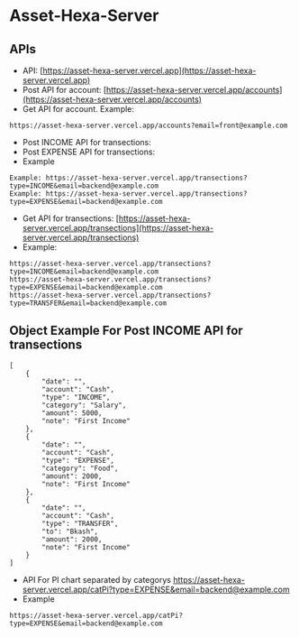 # Asset-Hexa-Server
## APIs
- API: [https://asset-hexa-server.vercel.app](https://asset-hexa-server.vercel.app)
- Post API for account: [https://asset-hexa-server.vercel.app/accounts](https://asset-hexa-server.vercel.app/accounts)
- Get API for account. Example:
```
https://asset-hexa-server.vercel.app/accounts?email=front@example.com
```

- Post INCOME API for transections: 
- Post EXPENSE API for transections:
- Example
```
Example: https://asset-hexa-server.vercel.app/transections?type=INCOME&email=backend@example.com
Example: https://asset-hexa-server.vercel.app/transections?type=EXPENSE&email=backend@example.com
```

- Get API for transections: [https://asset-hexa-server.vercel.app/transections](https://asset-hexa-server.vercel.app/transections)
- Example:
```
https://asset-hexa-server.vercel.app/transections?type=INCOME&email=backend@example.com
https://asset-hexa-server.vercel.app/transections?type=EXPENSE&email=backend@example.com
https://asset-hexa-server.vercel.app/transections?type=TRANSFER&email=backend@example.com
```

## Object Example For Post INCOME API for transections
```
[
    {
        "date": "",
        "account": "Cash",
        "type": "INCOME",
        "category": "Salary",
        "amount": 5000,
        "note": "First Income"
    },
    {
        "date": "",
        "account": "Cash",
        "type": "EXPENSE",
        "category": "Food",
        "amount": 2000,
        "note": "First Income"
    },
    {
        "date": "",
        "account": "Cash",
        "type": "TRANSFER",
        "to": "Bkash",
        "amount": 2000,
        "note": "First Income"
    }
]
```
- API For PI chart separated by categorys https://asset-hexa-server.vercel.app/catPi?type=EXPENSE&email=backend@example.com
- Example
```
https://asset-hexa-server.vercel.app/catPi?type=EXPENSE&email=backend@example.com
```
